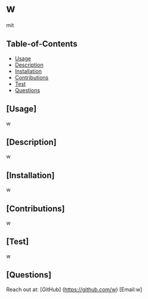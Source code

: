 

# w
mit

## Table-of-Contents
* [Usage](#usage)
* [Description](#description)
* [Installation](#installation)
* [Contributions](#contributions)
* [Test](#test)
* [Questions](#questions)

## [Usage] 
w

## [Description]
w

## [Installation]
w
 
## [Contributions]
w

## [Test] 
w


## [Questions]
 Reach out at:
 [GitHub] (https://github.com/w)
 [Email:w]    

    